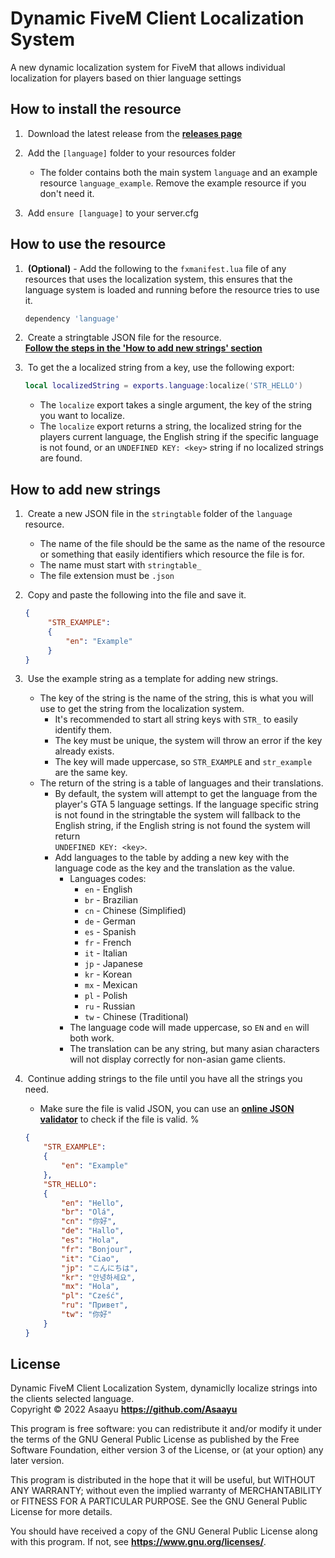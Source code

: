 # Dynamic FiveM Client Localization System
A new dynamic localization system for FiveM that allows individual localization for players based on thier language settings

## How to install the resource
1. &nbsp;Download the latest release from the [**releases page**](https://github.com/Asaayu/Dynamic-FiveM-Client-Localization-System/releases/latest)

3. &nbsp;Add the `[language]` folder to your resources folder
   - The folder contains both the main system `language` and an example resource `language_example`. Remove the example resource if you don't need it.

4. &nbsp;Add `ensure [language]` to your server.cfg

## How to use the resource
1. &nbsp;**(Optional)** - Add the following to the `fxmanifest.lua` file of any resources that uses the localization system, this ensures that the language system is loaded and running before the resource tries to use it.
   ```lua
   dependency 'language'
   ```

2. &nbsp;Create a stringtable JSON file for the resource.<br>
   [**Follow the steps in the 'How to add new strings' section**](#how-to-add-new-strings)

3. &nbsp;To get the a localized string from a key, use the following export:
   ```lua
   local localizedString = exports.language:localize('STR_HELLO')
   ```
    - The `localize` export takes a single argument, the key of the string you want to localize.
    - The `localize` export returns a string, the localized string for the players current language, the English string if the specific language is not found, or an `UNDEFINED KEY: <key>` string if no localized strings are found.

## How to add new strings
1. &nbsp;Create a new JSON file in the `stringtable` folder of the `language` resource.
   - The name of the file should be the same as the name of the resource or something that easily identifiers which resource the file is for.
   - The name must start with `stringtable_`
   - The file extension must be `.json`

2. &nbsp;Copy and paste the following into the file and save it.
   ```json
   {
        "STR_EXAMPLE":
        {
            "en": "Example"
        }
   }
   ```

3. &nbsp;Use the example string as a template for adding new strings.
   - The key of the string is the name of the string, this is what you will use to get the string from the localization system.
     - It's recommended to start all string keys with `STR_` to easily identify them.
     - The key must be unique, the system will throw an error if the key already exists.
     - The key will made uppercase, so `STR_EXAMPLE` and `str_example` are the same key.
   - The return of the string is a table of languages and their translations.
     - By default, the system will attempt to get the language from the player's GTA 5 language settings. If the language specific string is not found in the stringtable the system will fallback to the English string, if the English string is not found the system will return<br>`UNDEFINED KEY: <key>`.
     - Add languages to the table by adding a new key with the language code as the key and the translation as the value.
       - Languages codes:
         - `en` - English
         - `br` - Brazilian
         - `cn` - Chinese (Simplified)
         - `de` - German
         - `es` - Spanish
         - `fr` - French
         - `it` - Italian
         - `jp` - Japanese
         - `kr` - Korean
         - `mx` - Mexican
         - `pl` - Polish
         - `ru` - Russian
         - `tw` - Chinese (Traditional)
       - The language code will made uppercase, so `EN` and `en` will both work.
       - The translation can be any string, but many asian characters will not display correctly for non-asian game clients.

4. &nbsp;Continue adding strings to the file until you have all the strings you need.
    - Make sure the file is valid JSON, you can use an [**online JSON validator**](https://jsonlint.com/) to check if the file is valid.
    %
    ```json
   {
        "STR_EXAMPLE":
        {
            "en": "Example"
        },
        "STR_HELLO":
        {
            "en": "Hello",
            "br": "Olá",
            "cn": "你好",
            "de": "Hallo",
            "es": "Hola",
            "fr": "Bonjour",
            "it": "Ciao",
            "jp": "こんにちは",
            "kr": "안녕하세요",
            "mx": "Hola",
            "pl": "Cześć",
            "ru": "Привет",
            "tw": "你好"
        }
   }
   ```



## License
Dynamic FiveM Client Localization System, dynamiclly localize strings into the clients selected language.<br>
Copyright © 2022  Asaayu **<https://github.com/Asaayu>**

This program is free software: you can redistribute it and/or modify
it under the terms of the GNU General Public License as published by
the Free Software Foundation, either version 3 of the License, or
(at your option) any later version.

This program is distributed in the hope that it will be useful,
but WITHOUT ANY WARRANTY; without even the implied warranty of
MERCHANTABILITY or FITNESS FOR A PARTICULAR PURPOSE.  See the
GNU General Public License for more details.

You should have received a copy of the GNU General Public License
along with this program.  If not, see **<https://www.gnu.org/licenses/>**.
